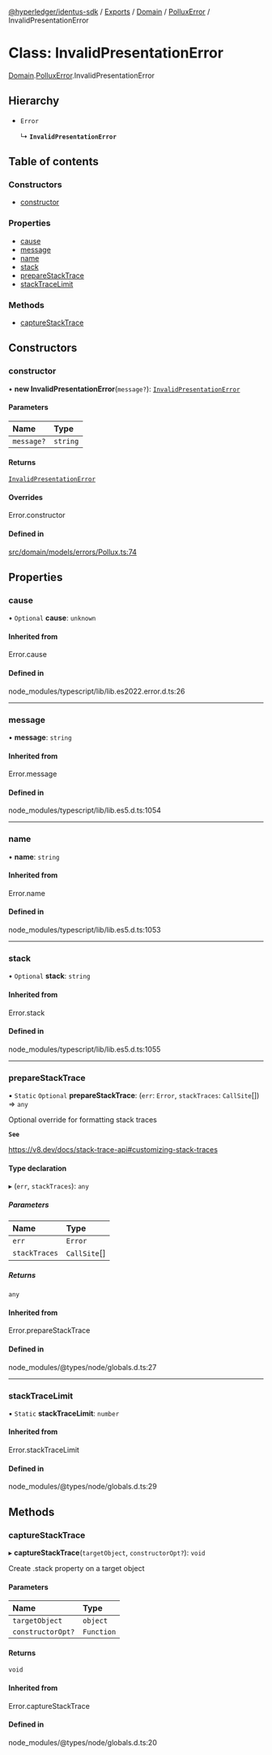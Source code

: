[@hyperledger/identus-sdk](../README.md) / [Exports](../modules.md) / [Domain](../modules/Domain.md) / [PolluxError](../modules/Domain.PolluxError.md) / InvalidPresentationError

# Class: InvalidPresentationError

[Domain](../modules/Domain.md).[PolluxError](../modules/Domain.PolluxError.md).InvalidPresentationError

## Hierarchy

- `Error`

  ↳ **`InvalidPresentationError`**

## Table of contents

### Constructors

- [constructor](Domain.PolluxError.InvalidPresentationError.md#constructor)

### Properties

- [cause](Domain.PolluxError.InvalidPresentationError.md#cause)
- [message](Domain.PolluxError.InvalidPresentationError.md#message)
- [name](Domain.PolluxError.InvalidPresentationError.md#name)
- [stack](Domain.PolluxError.InvalidPresentationError.md#stack)
- [prepareStackTrace](Domain.PolluxError.InvalidPresentationError.md#preparestacktrace)
- [stackTraceLimit](Domain.PolluxError.InvalidPresentationError.md#stacktracelimit)

### Methods

- [captureStackTrace](Domain.PolluxError.InvalidPresentationError.md#capturestacktrace)

## Constructors

### constructor

• **new InvalidPresentationError**(`message?`): [`InvalidPresentationError`](Domain.PolluxError.InvalidPresentationError.md)

#### Parameters

| Name | Type |
| :------ | :------ |
| `message?` | `string` |

#### Returns

[`InvalidPresentationError`](Domain.PolluxError.InvalidPresentationError.md)

#### Overrides

Error.constructor

#### Defined in

[src/domain/models/errors/Pollux.ts:74](https://github.com/hyperledger-identus/sdk-ts/blob/d44afc3403bdd5cf86219cd263be20ea744f4706/src/domain/models/errors/Pollux.ts#L74)

## Properties

### cause

• `Optional` **cause**: `unknown`

#### Inherited from

Error.cause

#### Defined in

node_modules/typescript/lib/lib.es2022.error.d.ts:26

___

### message

• **message**: `string`

#### Inherited from

Error.message

#### Defined in

node_modules/typescript/lib/lib.es5.d.ts:1054

___

### name

• **name**: `string`

#### Inherited from

Error.name

#### Defined in

node_modules/typescript/lib/lib.es5.d.ts:1053

___

### stack

• `Optional` **stack**: `string`

#### Inherited from

Error.stack

#### Defined in

node_modules/typescript/lib/lib.es5.d.ts:1055

___

### prepareStackTrace

▪ `Static` `Optional` **prepareStackTrace**: (`err`: `Error`, `stackTraces`: `CallSite`[]) => `any`

Optional override for formatting stack traces

**`See`**

https://v8.dev/docs/stack-trace-api#customizing-stack-traces

#### Type declaration

▸ (`err`, `stackTraces`): `any`

##### Parameters

| Name | Type |
| :------ | :------ |
| `err` | `Error` |
| `stackTraces` | `CallSite`[] |

##### Returns

`any`

#### Inherited from

Error.prepareStackTrace

#### Defined in

node_modules/@types/node/globals.d.ts:27

___

### stackTraceLimit

▪ `Static` **stackTraceLimit**: `number`

#### Inherited from

Error.stackTraceLimit

#### Defined in

node_modules/@types/node/globals.d.ts:29

## Methods

### captureStackTrace

▸ **captureStackTrace**(`targetObject`, `constructorOpt?`): `void`

Create .stack property on a target object

#### Parameters

| Name | Type |
| :------ | :------ |
| `targetObject` | `object` |
| `constructorOpt?` | `Function` |

#### Returns

`void`

#### Inherited from

Error.captureStackTrace

#### Defined in

node_modules/@types/node/globals.d.ts:20
